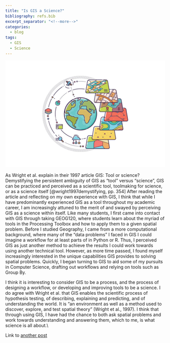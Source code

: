 ```yaml
---
title: "Is GIS a Science?"
bibliography: refs.bib
excerpt_separator: "<!--more-->"
categories:
  - blog
tags:
  - GIS
  - Science
---
```


![Is GIS a sceince](/assets/images/GIScience.jpg)

As Wright et al. explain in their 1997 article GIS: Tool or science? Demystifying the persistent ambiguity of GIS as “tool” versus “science”, GIS can be practiced and perceived as a scientific tool, toolmaking for science, or as a science itself [@wright1997demystifying, pp. 354]  After reading the article and reflecting on my own experience with GIS, I think that while I have predominantly experienced GIS as a tool throughout my academic career, I am increasingly attuned to the merit of and swayed by perceiving GIS as a science within itself. Like many students, I first came into contact with GIS through taking GEOG120, where students learn about the myriad of tools in the Processing Toolbox and how to apply them to a given spatial problem. Before I studied Geography, I came from a more computational background, where many of the “data problems” I faced in GIS I could imagine a workflow for at least parts of in Python or R. Thus, I perceived GIS as just another method to achieve the results I could work towards using another technical tool. However, as more time passed, I found myself increasingly interested in the unique capabilities GIS provides to solving spatial problems. Quickly, I began turning to GIS to aid some of my pursuits in Computer Science, drafting out workflows and relying on tools such as Group By.

I think it is interesting to consider GIS to be a process, and the process of designing a workflow, or developing and improving tools to be a science. I do agree with Wright et al. that GIS enables the scientific process of hypothesis testing, of describing, explaining and predicting, and of understanding the world. It is “an environment as well as a method used to discover, explore, and test spatial theory” (Wright et al., 1997). I think that through using GIS, I have had the chance to both ask spatial problems and work towards understanding and answering them, which to me, is what science is all about.\  

Link to [another post](/open-gis/blog/welcome-to-jekyll/)


